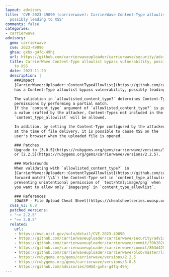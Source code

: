 ```yaml
---
layout: advisory
title: 'CVE-2023-49090 (carrierwave): CarrierWave Content-Type allowlist bypass vulnerability,
  possibly leading to XSS'
comments: false
categories:
- carrierwave
advisory:
  gem: carrierwave
  cve: 2023-49090
  ghsa: gxhx-g4fq-49hj
  url: https://github.com/carrierwaveuploader/carrierwave/security/advisories/GHSA-gxhx-g4fq-49hj
  title: CarrierWave Content-Type allowlist bypass vulnerability, possibly leading
    to XSS
  date: 2023-11-29
  description: |
    ###Impact
    [CarrierWave::Uploader::ContentTypeAllowlist](https://github.com/carrierwaveuploader/carrierwave/blob/master/lib/carrierwave/uploader/content_type_allowlist.rb)
    has a Content-Type allowlist bypass vulnerability, possibly leading to XSS.

    The validation in `allowlisted_content_type?` determines Content-Type
    permissions by performing a partial match.
    If the `content_type` argument of `allowlisted_content_type?` is passed
    a value crafted by the attacker, Content-Types not included in the
    `content_type_allowlist` will be allowed.

    In addition, by setting the Content-Type configured by the attacker
    at the time of file delivery, it is possible to cause XSS on the
    user's browser when the uploaded file is opened.

    ### Patches
    Upgrade to [3.0.5](https://rubygems.org/gems/carrierwave/versions/3.0.5)
    or [2.2.5](https://rubygems.org/gems/carrierwave/versions/2.2.5).

    ### Workarounds
    When validating with `allowlisted_content_type?` in
    [CarrierWave::Uploader::ContentTypeAllowlist](https://github.com/carrierwaveuploader/carrierwave/blob/master/lib/carrierwave/uploader/content_type_allowlist.rb),
    forward match(`\\A`) the Content-Type set in `content_type_allowlist`,
    preventing unintentional permission of `text/html;image/png` when
    you want to allow only `image/png` in `content_type_allowlist`.

    ### References
    [OWASP - File Upload Cheat Sheet](https://cheatsheetseries.owasp.org/cheatsheets/File_Upload_Cheat_Sheet.html#content-type-validation)
  cvss_v3: 6.8
  patched_versions:
  - "~> 2.2.5"
  - ">= 3.0.5"
  related:
    url:
    - https://nvd.nist.gov/vuln/detail/CVE-2023-49090
    - https://github.com/carrierwaveuploader/carrierwave/security/advisories/GHSA-gxhx-gq-49hj
    - https://github.com/carrierwaveuploader/carrierwave/commit/39b282db5c1303899b3d3381ce8a837840f983b5
    - https://github.com/carrierwaveuploader/carrierwave/commit/863d425c76eba12c3294227b39018f6b2dccbbf3
    - https://github.com/carrierwaveuploader/carrierwave/blob/master/lib/carrierwave/uploader/content_type_allowlist.rb
    - https://rubygems.org/gems/carrierwave/versions/2.2.5
    - https://rubygems.org/gems/carrierwave/versions/3.0.5
    - https://github.com/advisories/GHSA-gxhx-g4fq-49hj
---
```

